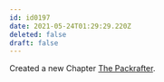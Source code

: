 ```yaml
---
id: id0197
date: 2021-05-24T01:29:29.220Z
deleted: false
draft: false
---
```


Created a new Chapter [The Packrafter][1].

[1]: the-packrafter.html
